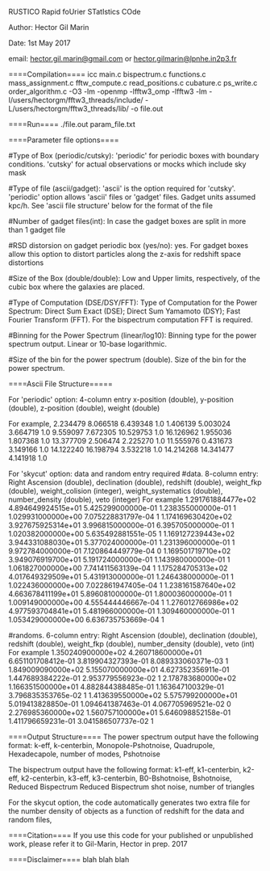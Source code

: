 RUSTICO   Rapid foUrier STatIstics COde

Author: Hector Gil Marin

Date: 1st May 2017

email: hector.gil.marin@gmail.com or hector.gilmarin@lpnhe.in2p3.fr

====Compilation====
icc main.c bispectrum.c functions.c mass_assignment.c fftw_compute.c read_positions.c cubature.c ps_write.c order_algorithm.c -O3   -lm -openmp -lfftw3_omp  -lfftw3 -lm -I/users/hectorgm/fftw3_threads/include/ -L/users/hectorgm/fftw3_threads/lib/ -o file.out

====Run====
./file.out param_file.txt

====Parameter file options====

#Type of Box (periodic/cutsky): 'periodic' for periodic boxes with boundary conditions. 'cutsky' for actual observations or mocks which include sky mask

#Type of file (ascii/gadget): 'ascii' is the option required for 'cutsky'. 'periodic' option allows 'ascii' files or 'gadget' files. Gadget units assumed kpc/h. See 'ascii file structure' below for the format of the file

#Number of gadget files(int): In case the gadget boxes are split in more than 1 gadget file

#RSD distorsion on gadget periodic box (yes/no): yes. For gadget boxes allow this option to distort particles along the z-axis for redshift space distortions

#Size of the Box (double/double): Low and Upper limits, respectively, of the cubic box where the galaxies are placed. 

#Type of Computation (DSE/DSY/FFT): Type of Computation for the Power Spectrum: Direct Sum Exact (DSE); Direct Sum Yamamoto (DSY); Fast Fourier Transform (FFT). For the bispectrum computation FFT is required.

#Binning for the Power Spectrum (linear/log10): Binning type for the power spectrum output. Linear or 10-base logarithmic. 

#Size of the bin for the power spectrum (double). Size of the bin for the power spectrum. 

====Ascii File Structure=====

For 'periodic' option: 4-column entry
x-position (double), y-position (double), z-position (double), weight (double)

For example,
2.234479 8.066518 6.439348 1.0
1.406139 5.003024 3.664719 1.0
9.559097 7.672305 10.529753 1.0
16.126962 1.955036 1.807368 1.0
13.377709 2.506474 2.225270 1.0
11.555976 0.431673 3.149166 1.0
14.122240 16.198794 3.532218 1.0
14.214268 14.341477 4.141918 1.0

For 'skycut' option: data and random entry required
#data. 8-column entry:
Right Ascension (double), declination (double), redshift (double), weight_fkp (double), weight_colision (integer), weight_systematics (double), number_density (double), veto (integer)
For example
1.291761884477e+02 4.894649924515e+01 5.425299000000e-01 1.238355000000e-01 1 1.029931000000e+00 7.075228831797e-04 1
1.174169630420e+02 3.927675925314e+01 3.996815000000e-01 6.395705000000e-01 1 1.020382000000e+00 5.635492881551e-05 1
1.169127239443e+02 3.944331088030e+01 5.377024000000e-01 1.231396000000e-01 1 9.972784000000e-01 7.120864449779e-04 0
1.169501719710e+02 3.949076919700e+01 5.191724000000e-01 1.143980000000e-01 1 1.061827000000e+00 7.741411563139e-04 1
1.175284705313e+02 4.017649329509e+01 5.431913000000e-01 1.246438000000e-01 1 1.022436000000e+00 7.022861947405e-04 1
1.238161587640e+02 4.663678411199e+01 5.896081000000e-01 1.800036000000e-01 1 1.009149000000e+00 4.555444446667e-04 1
1.276012766986e+02 4.977593704841e+01 5.481966000000e-01 1.309460000000e-01 1 1.053429000000e+00 6.636735753669e-04 1

#randoms. 6-column entry:
Right Ascension (double), declination (double), redshift (double), weight_fkp (double), number_density (double), veto (int)
For example
1.350240900000e+02 4.260718600000e+01 6.651101708412e-01 3.819904327393e-01 8.089333060371e-03 1
1.849009090000e+02 5.155070000000e+01 4.627352356911e-01 1.447689384222e-01 2.953779556923e-02 1
2.178783680000e+02 1.166351500000e+01 4.882844388485e-01 1.163647100329e-01 3.796835353765e-02 1
1.413639550000e+02 5.575799200000e+01 5.019413828850e-01 1.094641387463e-01 4.067705969521e-02 0
2.276985360000e+02 1.560757100000e+01 5.646098852158e-01 1.411796659231e-01 3.041586507737e-02 1

====Output Structure====
The power spectrum output have the following format:
k-eff, k-centerbin, Monopole-Pshotnoise, Quadrupole, Hexadecapole, number of modes, Pshotnoise

The bispectrum output have the following format:
k1-eff, k1-centerbin, k2-eff, k2-centerbin, k3-eff, k3-centerbin, B0-Bshotnoise, Bshotnoise, Reduced Bispectrum Reduced Bispectrum shot noise, number of triangles

For the skycut option, the code automatically generates two extra file for the number density of objects as a function of redshift for the data and random files,


====Citation====
If you use this code for your published or unpublished work, please refer it to Gil-Marin, Hector in prep. 2017

====Disclaimer====
blah blah blah
